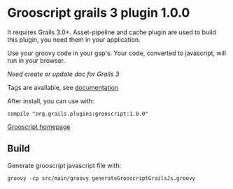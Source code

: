 Grooscript grails 3 plugin 1.0.0
===

It requires Grails 3.0+. Asset-pipeline and cache plugin are used to build this plugin, you need them in your application.

Use your groovy code in your gsp's. Your code, converted to javascript, will run in your browser.

*Need create or update doc for Grails 3*

Tags are available, see [documentation](http://grooscript.org/grails-plugin/index.html)

After install, you can use with:

    compile "org.grails.plugins:grooscript:1.0.0"

[Grooscript homepage](http://grooscript.org/)

Build
---

Generate grooscript javascript file with:

    groovy -cp src/main/groovy generateGrooscriptGrailsJs.groovy